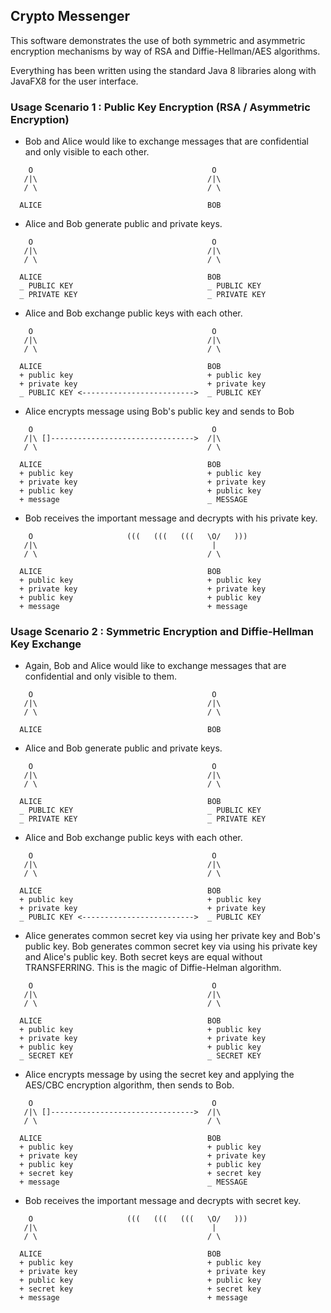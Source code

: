 ## Crypto Messenger
This software demonstrates the use of both symmetric and asymmetric encryption 
mechanisms by way of RSA and Diffie-Hellman/AES algorithms.

Everything has been written using the standard Java 8 libraries along with JavaFX8 for 
the user interface.

### Usage Scenario 1 : Public Key Encryption (RSA / Asymmetric Encryption)
- Bob and Alice would like to exchange messages that are confidential and only
visible to each other.
```
    O                                        O
   /|\                                      /|\
   / \                                      / \

  ALICE                                     BOB
```
- Alice and Bob generate public and private keys.

```
    O                                        O
   /|\                                      /|\
   / \                                      / \

  ALICE                                     BOB
  _ PUBLIC KEY                              _ PUBLIC KEY
  _ PRIVATE KEY                             _ PRIVATE KEY
```
- Alice and Bob exchange public keys with each other.

```
    O                                        O
   /|\                                      /|\
   / \                                      / \

  ALICE                                     BOB
  + public key                              + public key
  + private key                             + private key
  _ PUBLIC KEY <------------------------->  _ PUBLIC KEY
```
- Alice encrypts message using Bob's public key and sends to Bob
```
    O                                        O
   /|\ []-------------------------------->  /|\
   / \                                      / \

  ALICE                                     BOB
  + public key                              + public key
  + private key                             + private key
  + public key                              + public key
  + message                                 _ MESSAGE
```
- Bob receives the important message and decrypts with his private key.
```
    O                     (((   (((   (((   \O/   )))
   /|\                                       |
   / \                                      / \

  ALICE                                     BOB
  + public key                              + public key
  + private key                             + private key
  + public key                              + public key
  + message                                 + message
```

### Usage Scenario 2 : Symmetric Encryption and Diffie-Hellman Key Exchange
- Again, Bob and Alice would like to exchange messages that are confidential and only
visible to them.
```
    O                                        O
   /|\                                      /|\
   / \                                      / \

  ALICE                                     BOB
```
- Alice and Bob generate public and private keys.
```
    O                                        O
   /|\                                      /|\
   / \                                      / \

  ALICE                                     BOB
  _ PUBLIC KEY                              _ PUBLIC KEY
  _ PRIVATE KEY                             _ PRIVATE KEY
```
- Alice and Bob exchange public keys with each other.
```
    O                                        O
   /|\                                      /|\
   / \                                      / \

  ALICE                                     BOB
  + public key                              + public key
  + private key                             + private key
  _ PUBLIC KEY <------------------------->  _ PUBLIC KEY
```
- Alice generates common secret key via using her private key and Bob's public key. Bob generates common secret key via using his private key and Alice's public key. Both secret keys are equal without TRANSFERRING. This is the magic of Diffie-Helman algorithm.
```
    O                                        O
   /|\                                      /|\
   / \                                      / \

  ALICE                                     BOB
  + public key                              + public key
  + private key                             + private key
  + public key                              + public key
  _ SECRET KEY                              _ SECRET KEY
```
- Alice encrypts message by using the secret key and applying the AES/CBC encryption algorithm, then sends to Bob.
```
    O                                        O
   /|\ []-------------------------------->  /|\
   / \                                      / \

  ALICE                                     BOB
  + public key                              + public key
  + private key                             + private key
  + public key                              + public key
  + secret key                              + secret key
  + message                                 _ MESSAGE
```
- Bob receives the important message and decrypts with secret key.
```
    O                     (((   (((   (((   \O/   )))
   /|\                                       |
   / \                                      / \

  ALICE                                     BOB
  + public key                              + public key
  + private key                             + private key
  + public key                              + public key
  + secret key                              + secret key
  + message                                 + message
```
